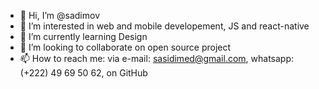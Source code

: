 - 👋 Hi, I’m @sadimov
- 👀 I’m interested in web and mobile developement, JS and react-native
- 🌱 I’m currently learning Design
- 💞️ I’m looking to collaborate on open source project
- 📫 How to reach me: via e-mail: sasidimed@gmail.com, whatsapp: (+222) 49 69 50 62, on GitHub

<!---
sadimov/sadimov is a ✨ special ✨ repository because its `README.md` (this file) appears on your GitHub profile.
You can click the Preview link to take a look at your changes.
--->
